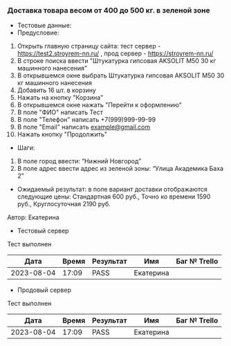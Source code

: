 ### Доставка товара весом от 400 до 500 кг. в зеленой зоне

- Тестовые данные:
- Предусловие:
1. Открыть главную страницу сайта: тест сервер - https://test2.stroyrem-nn.ru/ , прод сервер - https://stroyrem-nn.ru/
2. В строке поиска ввести "Штукатурка гипсовая AKSOLIT М50 30 кг машинного нанесения"
3. В открывшемся окне выбрать Штукатурка гипсовая AKSOLIT М50 30 кг машинного нанесения
4. Добавить 16 шт. в корзину
5. Нажать на кнопку "Корзина"
6. В открывшемся окне нажать "Перейти к оформлению"
7. В поле "ФИО" написать Тест
8. В поле "Телефон" написать +7(999)999-99-99
9. В поле "Email" написать example@gmail.com
10. Нажать кнопку "Продолжить"
- Шаги:
1. В поле город ввести: “Нижний Новгород” 
2. В поле адрес ввести адрес из зеленой зоны: “Улица Академика Баха 2”
- Ожидаемый результат: в поле вариант доставки отображаются следующие цены: Стандартная 600 руб., Точно ко времени 1590 руб., Круглосуточная 2190 руб.

Автор: Екатерина

- Тестовый сервер

Тест выполнен

| Дата | Время | Результат | Имя | Баг № Trello |
| --- | --- | --- | --- | --- |
| 2023-08-04 | 17:09 | PASS | Екатерина |  |
- Продовый сервер

Тест выполнен

| Дата | Время | Результат | Имя | Баг № Trello |
| --- | --- | --- | --- | --- |
| 2023-08-04 | 17:09 | PASS | Екатерина |  |
